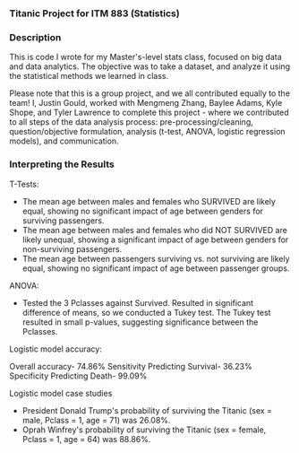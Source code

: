 ### Titanic Project for ITM 883 (Statistics)

### Description

This is code I wrote for my Master's-level stats class, focused on big data and data analytics. The objective was to take a dataset, and analyze it using the statistical methods we learned in class.

Please note that this is a group project, and we all contributed equally to the team! I, Justin Gould, worked with Mengmeng Zhang, Baylee Adams, Kyle Shope, and Tyler Lawrence to complete this project - where we contributed to all steps of the data analysis process: pre-processing/cleaning, question/objective formulation, analysis (t-test, ANOVA, logistic regression models), and communication.

 
### Interpreting the Results

T-Tests:

- The mean age between males and females who SURVIVED are likely equal, showing no significant impact of age between genders for surviving passengers.
- The mean age between males and females who did NOT SURVIVED are likely unequal, showing a significant impact of age between genders for non-surviving passengers.
- The mean age between passengers surviving vs. not surviving are likely equal, showing no significant impact of age between passenger groups.

ANOVA:

- Tested the 3 Pclasses against Survived. Resulted in significant difference of means, so we conducted a Tukey test. The Tukey test resulted in small p-values, suggesting significance between the Pclasses.


Logistic model accuracy:

Overall accuracy- 74.86%
Sensitivity Predicting Survival- 36.23%
Specificity Predicting Death- 99.09%

Logistic model case studies

- President Donald Trump's probability of surviving the Titanic (sex = male, Pclass = 1, age = 71) was 26.08%.
- Oprah Winfrey's probability of surviving the Titanic (sex = female, Pclass = 1, age = 64) was 88.86%.